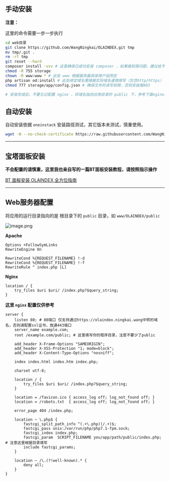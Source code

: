 ## 手动安装


**注意：**

这里的命令需要一步一步执行

```bash
cd web目录
git clone https://github.com/WangNingkai/OLAINDEX.git tmp 
mv tmp/.git . 
rm -rf tmp 
git reset --hard 
composer install -vvv # 这里确保已成功安装 composer ，如果报权限问题，建议给予用户完整权限。
chmod -R 755 storage 
chown -R www:www * # 此处 www 根据服务器具体用户组而定
php artisan od:install # 此处绑定域名需根据实际域名谨慎填写（包含http/https）
chmod 777 storage/app/config.json # 确保文件的读写权限，否则安装报403

# 安装完成后，不要忘记配置 nginx ，将域名指向应用目录的 public 下，参考下面nginx配置。

```

## 自动安装

自动安装依据 `oneinstack` 安装路径测试，其它版本未测试，慎重使用。
```bash
wget -N --no-check-certificate https://raw.githubusercontent.com/WangNingkai/OLAINDEX/master/install.sh && chmod +x install.sh && bash install.sh
```

***

## 宝塔面板安装

**不会配置的请慎重，这里我也亲自写的一篇BT面板安装教程，请按照指示操作**

[BT 面板安装 OLAINDEX 全方位指南](https://imwnk.cn/archives/bt-olaindex)

***

## Web服务器配置

将应用的运行目录指向的是 根目录下的 `public` 目录，如 `www/OLAINDEX/public`

![image.png](https://i.loli.net/2018/10/27/5bd46e542f23f.png)

**Apache**

```
Options +FollowSymLinks
RewriteEngine On

RewriteCond %{REQUEST_FILENAME} !-d
RewriteCond %{REQUEST_FILENAME} !-f
RewriteRule ^ index.php [L]
```

**Nginx**

```
location / {
    try_files $uri $uri/ /index.php?$query_string;
}
```

**这里 `nginx` 配置仅供参考**

```
server {
    listen 80; # 80端口 仅支持通过https://olaindex.ningkai.wang中转的域名，否则请配置ssl证书，放通443端口
    server_name example.com;
    root /example.com/public; # 这里填写你的程序目录，注意不要少了public

    add_header X-Frame-Options "SAMEORIGIN";
    add_header X-XSS-Protection "1; mode=block";
    add_header X-Content-Type-Options "nosniff";

    index index.html index.htm index.php;

    charset utf-8;

    location / {
        try_files $uri $uri/ /index.php?$query_string;
    }

    location = /favicon.ico { access_log off; log_not_found off; }
    location = /robots.txt  { access_log off; log_not_found off; }

    error_page 404 /index.php;

    location ~ \.php$ {
        fastcgi_split_path_info ^(.+\.php)(/.+)$;
        fastcgi_pass unix:/var/run/php/php7.1-fpm.sock;
        fastcgi_index index.php;
        fastcgi_param  SCRIPT_FILENAME you/app/path/public/index.php; # 注意这里根据目录填写
        include fastcgi_params;
    }

    location ~ /\.(?!well-known).* {
        deny all;
    }
}
```
